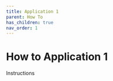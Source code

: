 ```yaml
---
title: Application 1
parent: How To
has_children: true
nav_order: 1
---
```


# How to Application 1

Instructions
